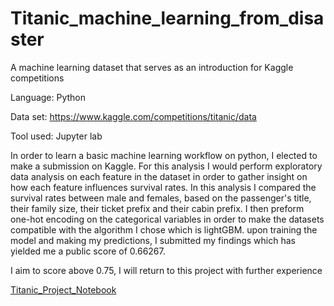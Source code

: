 # Titanic_machine_learning_from_disaster
 A machine learning dataset that serves as an introduction for Kaggle competitions

 Language: Python

 Data set: https://www.kaggle.com/competitions/titanic/data

 Tool used: Jupyter lab

 In order to learn a basic machine learning workflow on python, I elected to make a submission on Kaggle. For this analysis I would perform exploratory data analysis on each feature in the dataset in order to gather insight on how each feature influences survival rates. In this analysis I compared the survival rates between male and females, based on the passenger's title, their family size, their ticket prefix and their cabin prefix. I then preform one-hot encoding on the categorical variables in order to make the datasets compatible with the algorithm I chose which is lightGBM. upon training the model and making my predictions, I submitted my findings which has yielded me a public score of 0.66267. 


I aim to score above 0.75, I will return to this project with further experience


[Titanic_Project_Notebook](https://nbviewer.org/github/JericoEndaya/Titanic_machine_learning_from_disaster/blob/main/Titanic.ipynb)
